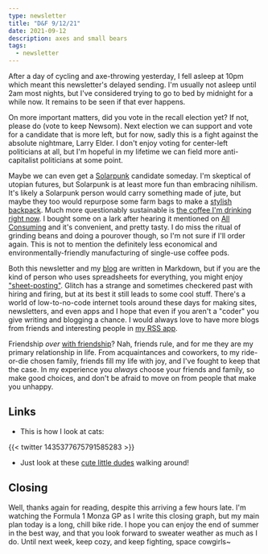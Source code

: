 ```yaml
---
type: newsletter
title: "D&F 9/12/21"
date: 2021-09-12
description: axes and small bears
tags:
  - newsletter
---
```


After a day of cycling and axe-throwing yesterday, I fell asleep at 10pm which meant this newsletter's delayed sending. I'm usually not asleep until 2am most nights, but I've considered trying to go to bed by midnight for a while now. It remains to be seen if that ever happens. 

On more important matters, did you vote in the recall election yet? If not, please do (vote to keep Newsom). Next election we can support and vote for a candidate that is more left, but for now, sadly this is a fight against the absolute nightmare, Larry Elder. I don't enjoy voting for center-left politicians at all, but I'm hopeful in my lifetime we can field more anti-capitalist politicians at some point.

Maybe we can even get a [Solarpunk](https://www.vice.com/en/article/wx5aym/solarpunk-is-not-about-pretty-aesthetics-its-about-the-end-of-capitalism) candidate someday. I'm skeptical of utopian futures, but Solarpunk is at least more fun than embracing nihilism. It's likely a Solarpunk person would carry something made of jute, but maybe they too would repurpose some farm bags to make a [stylish backpack](https://intocarry.co/). Much more questionably sustainable is [the coffee I'm drinking right now](https://cometeer.com). I bought some on a lark after hearing it mentioned on [All Consuming](https://allconsuming.show) and it's convenient, and pretty tasty. I do miss the ritual of grinding beans and doing a pourover though, so I'm not sure if I'll order again. This is not to mention the definitely less economical and environmentally-friendly manufacturing of single-use coffee pods.

Both this newsletter and my [blog](https://www.brookshelley.com) are written in Markdown, but if you are the kind of person who uses spreadsheets for everything, you might enjoy ["sheet-posting"](https://www.sheet-posting.me). Glitch has a strange and sometimes checkered past with hiring and firing, but at its best it still leads to some cool stuff. There's a world of low-to-no-code internet tools around these days for making sites, newsletters, and even apps and I hope that even if you aren't a "coder" you give writing and blogging a chance. I would always love to have more blogs from friends and interesting people in [my RSS app](https://www.reederapp.com). 

Friendship _over_ [with friendship](https://www.theatlantic.com/health/archive/2015/10/how-friendships-change-over-time-in-adulthood/411466/)? Nah, friends rule, and for me they are my primary relationship in life. From acquaintances and coworkers, to my ride-or-die chosen family, friends fill my life with joy, and I've fought to keep that the case. In my experience you _always_ choose your friends and family, so make good choices, and don't be afraid to move on from people that make you unhappy. 

## Links

- This is how I look at cats:

{{< twitter 1435377675791585283 >}}

- Just look at these [cute little dudes](https://www.vice.com/en/article/m7enw8/scientists-captured-footage-of-tardigrades-walking-around-and-its-adorable) walking around!

## Closing

Well, thanks again for reading, despite this arriving a few hours late. I'm watching the Formula 1 Monza GP as I write this closing graph, but my main plan today is a long, chill bike ride. I hope you can enjoy the end of summer in the best way, and that you look forward to sweater weather as much as I do. Until next week, keep cozy, and keep fighting, space cowgirls~